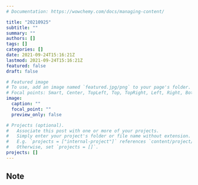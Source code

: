 ```yaml
---
# Documentation: https://wowchemy.com/docs/managing-content/

title: "20210925"
subtitle: ""
summary: ""
authors: []
tags: []
categories: []
date: 2021-09-24T15:16:21Z
lastmod: 2021-09-24T15:16:21Z
featured: false
draft: false

# Featured image
# To use, add an image named `featured.jpg/png` to your page's folder.
# Focal points: Smart, Center, TopLeft, Top, TopRight, Left, Right, BottomLeft, Bottom, BottomRight.
image:
  caption: ""
  focal_point: ""
  preview_only: false

# Projects (optional).
#   Associate this post with one or more of your projects.
#   Simply enter your project's folder or file name without extension.
#   E.g. `projects = ["internal-project"]` references `content/project/deep-learning/index.md`.
#   Otherwise, set `projects = []`.
projects: []
---
```


## Note

